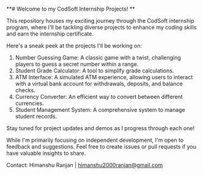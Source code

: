 **# Welcome to my CodSoft Internship Projects! **

This repository houses my exciting journey through the CodSoft internship program, where I'll be tackling diverse projects to enhance my coding skills and earn the internship certificate.

Here's a sneak peek at the projects I'll be working on:

1. Number Guessing Game: A classic game with a twist, challenging players to guess a secret number within a range.
2. Student Grade Calculator: A tool to simplify grade calculations.
3. ATM Interface: A simulated ATM experience, allowing users to interact with a virtual bank account for withdrawals, deposits, and balance checks.
4. Currency Converter: An efficient way to convert between different currencies.
5. Student Management System: A comprehensive system to manage student records.
   
Stay tuned for project updates and demos as I progress through each one!

While I'm primarily focusing on independent development, I'm open to feedback and suggestions. Feel free to create issues or pull requests if you have valuable insights to share.

Contact:
Himanshu Ranjan | himanshu2000ranjan@gmail.com

